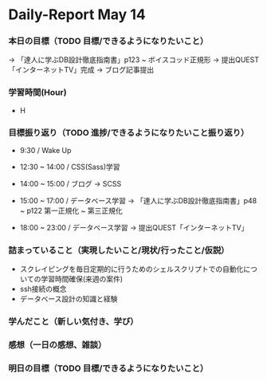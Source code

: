 # Daily-Report May 14

### 本日の目標（TODO 目標/できるようになりたいこと）
-> 「達人に学ぶDB設計徹底指南書」p123 ~ ボイスコッド正規形
-> 提出QUEST「インターネットTV」完成
-> ブログ記事提出

### 学習時間(Hour)
- H

### 目標振り返り（TODO 進捗/できるようになりたいこと振り返り）
- 9:30 / Wake Up
- 12:30 ~ 14:00 / CSS(Sass)学習

- 14:00 ~ 15:00 / ブログ
-> SCSS

- 15:00 ~ 17:00 / データベース学習
-> 「達人に学ぶDB設計徹底指南書」p48 ~ p122 第一正規化 ~ 第三正規化
- 18:00 ~ 23:00 / データベース学習
-> 提出QUEST「インターネットTV」

### 詰まっていること（実現したいこと/現状/行ったこと/仮説）
- スクレイピングを毎日定期的に行うためのシェルスクリプトでの自動化についての学習時間確保(来週の案件)
- ssh接続の概念
- データベース設計の知識と経験

### 学んだこと（新しい気付き、学び）


### 感想（一日の感想、雑談）


### 明日の目標（TODO 目標/できるようになりたいこと）

